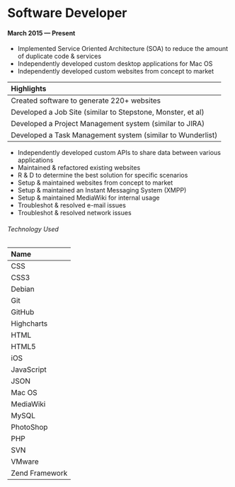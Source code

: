 # Software Developer
#### March 2015 &mdash; Present
* Implemented Service Oriented Architecture (SOA) to reduce the amount of duplicate code & services
* Independently developed custom desktop applications for Mac OS
* Independently developed custom websites from concept to market

| Highlights      | 
| :------------ |
| Created software to generate 220+ websites |
| Developed a Job Site (similar to Stepstone, Monster, et al) |
| Developed a Project Management system (similar to JIRA) |
| Developed a Task Management system (similar to Wunderlist) |

* Independently developed custom APIs to share data between various applications
* Maintained & refactored existing websites
* R & D to determine the best solution for specific scenarios 
* Setup & maintained websites from concept to market
* Setup & maintained an Instant Messaging System (XMPP)
* Setup & maintained MediaWiki for internal usage
* Troubleshot & resolved e-mail issues
* Troubleshot & resolved network issues

###### Technology Used

| Name       | 
| :------------ |
| CSS |
| CSS3 |
| Debian |
| Git |
| GitHub |
| Highcharts |
| HTML |
| HTML5 |
| iOS |
| JavaScript |
| JSON |
| Mac OS |
| MediaWiki | 
| MySQL      |
| PhotoShop |
| PHP |
| SVN |
| VMware | 
| Zend Framework| 
